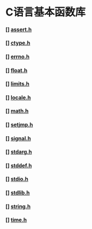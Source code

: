 C语言基本函数库
====

#### [] [assert.h](cLibrary/assert.md)

#### [] [ctype.h](cLibrary/ctype.md)

#### [] [errno.h](cLibrary/errno.md)

#### [] [float.h](cLibrary/float.md)

#### [] [limits.h](cLibrary/limits.md)

#### [] [locale.h](cLibrary/locale.md)

#### [] [math.h](cLibrary/math.md)

#### [] [setjmp.h](cLibrary/setjmp.md)

#### [] [signal.h](cLibrary/signal.md)

#### [] [stdarg.h](cLibrary/stdarg.md)

#### [] [stddef.h](cLibrary/stddef.md)

#### [] [stdio.h](cLibrary/stdio.md)

#### [] [stdlib.h](cLibrary/stdlib.md)

#### [] [string.h](cLibrary/string.md)

#### [] [time.h](cLibrary/time.md)